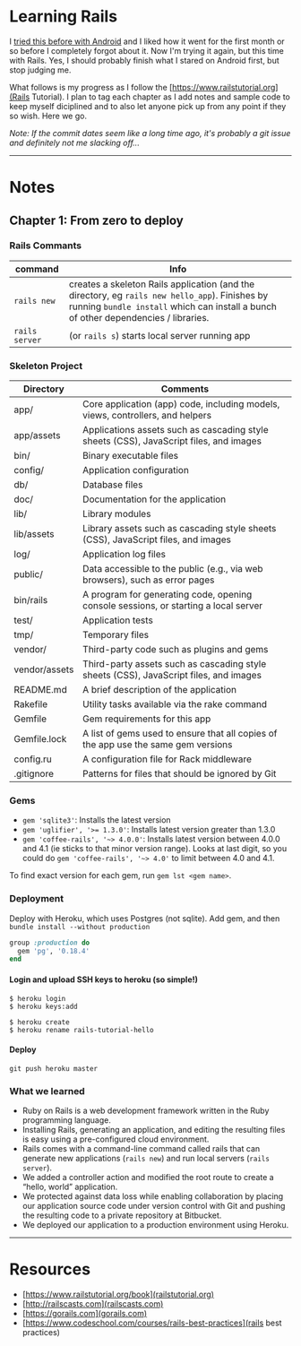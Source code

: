 Learning Rails
==============

I [tried this before with Android](https://github.com/cmccarty/android-big-nerd) and I liked how it went for the first month or so before I completely forgot about it. Now I'm trying it again, but this time with Rails. Yes, I should probably finish what I stared on Android first, but stop judging me.

What follows is my progress as I follow the [https://www.railstutorial.org](Rails Tutorial). I plan to tag each chapter as I add notes and sample code to keep myself diciplined and to also let anyone pick up from any point if they so wish. Here we go.

*Note: If the commit dates seem like a long time ago, it's probably a git issue and definitely not me slacking off...*

* * * 

# Notes

## Chapter 1: From zero to deploy

### Rails Commants
| command | Info | 
| ------- | ---- |
| `rails new` | creates a skeleton Rails application (and the directory, eg `rails new hello_app`).  Finishes by running `bundle install` which can install a bunch of other dependencies / libraries. |
| `rails server` | (or `rails s`) starts local server running app |

    
### Skeleton Project
| Directory | Comments |
| --------- | -------- | 
| app/ | Core application (app) code, including models, views, controllers, and helpers |
| app/assets | Applications assets such as cascading style sheets (CSS), JavaScript files, and images |
| bin/ | Binary executable files |
| config/ | Application configuration |
| db/ | Database files |
| doc/ | Documentation for the application |
| lib/ | Library modules |
| lib/assets | Library assets such as cascading style sheets (CSS), JavaScript files, and images |
| log/ | Application log files |
| public/ | Data accessible to the public (e.g., via web browsers), such as error pages |
| bin/rails | A program for generating code, opening console sessions, or starting a local server |
| test/ | Application tests |
| tmp/ | Temporary files |
| vendor/ | Third-party code such as plugins and gems |
| vendor/assets | Third-party assets such as cascading style sheets (CSS), JavaScript files, and images |
| README.md | A brief description of the application |
| Rakefile | Utility tasks available via the rake command |
| Gemfile | Gem requirements for this app |
| Gemfile.lock | A list of gems used to ensure that all copies of the app use the same gem versions |
| config.ru | A configuration file for Rack middleware |
| .gitignore | Patterns for files that should be ignored by Git |


### Gems
- `gem 'sqlite3'`: Installs the latest version
- `gem 'uglifier', '>= 1.3.0'`: Installs latest version greater than 1.3.0
- `gem 'coffee-rails', '~> 4.0.0'`: Installs latest version between 4.0.0 and 4.1 (ie sticks to that minor version range). Looks at last digit, so you could do `gem 'coffee-rails', '~> 4.0'` to limit between 4.0 and 4.1.

To find exact version for each gem, run `gem lst <gem name>`. 

### Deployment
Deploy with Heroku, which uses Postgres (not sqlite). Add gem, and then `bundle install --without production`

```ruby
group :production do
  gem 'pg', '0.18.4'
end
```

#### Login and upload SSH keys to heroku (so simple!)
```
$ heroku login
$ heroku keys:add

$ heroku create
$ heroku rename rails-tutorial-hello
```

#### Deploy
```
git push heroku master
```


### What we learned
- Ruby on Rails is a web development framework written in the Ruby programming language.
- Installing Rails, generating an application, and editing the resulting files is easy using a pre-configured cloud environment.
- Rails comes with a command-line command called rails that can generate new applications (`rails new`) and run local servers (`rails server`).
- We added a controller action and modified the root route to create a “hello, world” application.
- We protected against data loss while enabling collaboration by placing our application source code under version control with Git and pushing the resulting code to a private repository at Bitbucket.
- We deployed our application to a production environment using Heroku.


* * * 

# Resources
- [https://www.railstutorial.org/book](railstutorial.org)
- [http://railscasts.com](railscasts.com)
- [https://gorails.com](gorails.com)
- [https://www.codeschool.com/courses/rails-best-practices](rails best practices)

